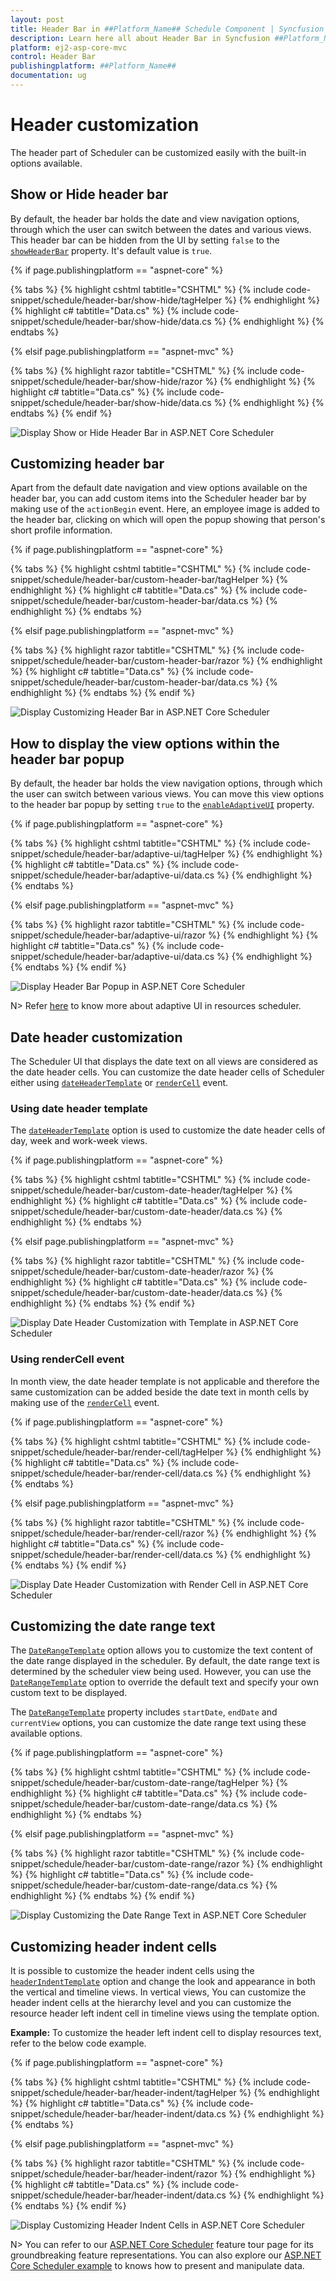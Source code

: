 ```yaml
---
layout: post
title: Header Bar in ##Platform_Name## Schedule Component | Syncfusion
description: Learn here all about Header Bar in Syncfusion ##Platform_Name## Schedule component of Syncfusion Essential JS 2 and more.
platform: ej2-asp-core-mvc
control: Header Bar
publishingplatform: ##Platform_Name##
documentation: ug
---
```



# Header customization

The header part of Scheduler can be customized easily with the built-in options available.

## Show or Hide header bar

By default, the header bar holds the date and view navigation options, through which the user can switch between the dates and various views. This header bar can be hidden from the UI by setting `false` to the [`showHeaderBar`](https://help.syncfusion.com/cr/aspnetcore-js2/Syncfusion.EJ2.Schedule.Schedule.html#Syncfusion_EJ2_Schedule_Schedule_ShowHeaderBar) property. It's default value is `true`.

{% if page.publishingplatform == "aspnet-core" %}

{% tabs %}
{% highlight cshtml tabtitle="CSHTML" %}
{% include code-snippet/schedule/header-bar/show-hide/tagHelper %}
{% endhighlight %}
{% highlight c# tabtitle="Data.cs" %}
{% include code-snippet/schedule/header-bar/show-hide/data.cs %}
{% endhighlight %}
{% endtabs %}

{% elsif page.publishingplatform == "aspnet-mvc" %}

{% tabs %}
{% highlight razor tabtitle="CSHTML" %}
{% include code-snippet/schedule/header-bar/show-hide/razor %}
{% endhighlight %}
{% highlight c# tabtitle="Data.cs" %}
{% include code-snippet/schedule/header-bar/show-hide/data.cs %}
{% endhighlight %}
{% endtabs %}
{% endif %}


![Display Show or Hide Header Bar in ASP.NET Core Scheduler](images/scheduler-hide-header.png)

## Customizing header bar

Apart from the default date navigation and view options available on the header bar, you can add custom items into the Scheduler header bar by making use of the `actionBegin` event. Here, an employee image is added to the header bar, clicking on which will open the popup showing that person's short profile information.

{% if page.publishingplatform == "aspnet-core" %}

{% tabs %}
{% highlight cshtml tabtitle="CSHTML" %}
{% include code-snippet/schedule/header-bar/custom-header-bar/tagHelper %}
{% endhighlight %}
{% highlight c# tabtitle="Data.cs" %}
{% include code-snippet/schedule/header-bar/custom-header-bar/data.cs %}
{% endhighlight %}
{% endtabs %}

{% elsif page.publishingplatform == "aspnet-mvc" %}

{% tabs %}
{% highlight razor tabtitle="CSHTML" %}
{% include code-snippet/schedule/header-bar/custom-header-bar/razor %}
{% endhighlight %}
{% highlight c# tabtitle="Data.cs" %}
{% include code-snippet/schedule/header-bar/custom-header-bar/data.cs %}
{% endhighlight %}
{% endtabs %}
{% endif %}


![Display Customizing Header Bar in ASP.NET Core Scheduler](images/scheduler-custom-header.png)

## How to display the view options within the header bar popup

By default, the header bar holds the view navigation options, through which the user can switch between various views. You can move this view options to the header bar popup by setting `true` to the [`enableAdaptiveUI`](https://help.syncfusion.com/cr/aspnetcore-js2/Syncfusion.EJ2.Schedule.Schedule.html#Syncfusion_EJ2_Schedule_Schedule_EnableAdaptiveUI) property.

{% if page.publishingplatform == "aspnet-core" %}

{% tabs %}
{% highlight cshtml tabtitle="CSHTML" %}
{% include code-snippet/schedule/header-bar/adaptive-ui/tagHelper %}
{% endhighlight %}
{% highlight c# tabtitle="Data.cs" %}
{% include code-snippet/schedule/header-bar/adaptive-ui/data.cs %}
{% endhighlight %}
{% endtabs %}

{% elsif page.publishingplatform == "aspnet-mvc" %}

{% tabs %}
{% highlight razor tabtitle="CSHTML" %}
{% include code-snippet/schedule/header-bar/adaptive-ui/razor %}
{% endhighlight %}
{% highlight c# tabtitle="Data.cs" %}
{% include code-snippet/schedule/header-bar/adaptive-ui/data.cs %}
{% endhighlight %}
{% endtabs %}
{% endif %}


![Display Header Bar Popup in ASP.NET Core Scheduler](images/scheduler-header-popup.png)

N> Refer [here](./resources/#adaptive-ui-in-desktop) to know more about adaptive UI in resources scheduler.

## Date header customization

The Scheduler UI that displays the date text on all views are considered as the date header cells. You can customize the date header cells of Scheduler either using [`dateHeaderTemplate`](https://help.syncfusion.com/cr/aspnetcore-js2/Syncfusion.EJ2.Schedule.Schedule.html#Syncfusion_EJ2_Schedule_Schedule_DateHeaderTemplate) or [`renderCell`](https://help.syncfusion.com/cr/aspnetcore-js2/Syncfusion.EJ2.Schedule.Schedule.html#Syncfusion_EJ2_Schedule_Schedule_RenderCell) event.

### Using date header template

The [`dateHeaderTemplate`](https://help.syncfusion.com/cr/aspnetcore-js2/Syncfusion.EJ2.Schedule.Schedule.html#Syncfusion_EJ2_Schedule_Schedule_DateHeaderTemplate) option is used to customize the date header cells of day, week and work-week views.

{% if page.publishingplatform == "aspnet-core" %}

{% tabs %}
{% highlight cshtml tabtitle="CSHTML" %}
{% include code-snippet/schedule/header-bar/custom-date-header/tagHelper %}
{% endhighlight %}
{% highlight c# tabtitle="Data.cs" %}
{% include code-snippet/schedule/header-bar/custom-date-header/data.cs %}
{% endhighlight %}
{% endtabs %}

{% elsif page.publishingplatform == "aspnet-mvc" %}

{% tabs %}
{% highlight razor tabtitle="CSHTML" %}
{% include code-snippet/schedule/header-bar/custom-date-header/razor %}
{% endhighlight %}
{% highlight c# tabtitle="Data.cs" %}
{% include code-snippet/schedule/header-bar/custom-date-header/data.cs %}
{% endhighlight %}
{% endtabs %}
{% endif %}


![Display Date Header Customization with Template in ASP.NET Core Scheduler](images/scheduler-custom-header-with-template.png)

### Using renderCell event

In month view, the date header template is not applicable and therefore the same customization can be added beside the date text in month cells by making use of the [`renderCell`](https://help.syncfusion.com/cr/aspnetcore-js2/Syncfusion.EJ2.Schedule.Schedule.html#Syncfusion_EJ2_Schedule_Schedule_RenderCell) event.

{% if page.publishingplatform == "aspnet-core" %}

{% tabs %}
{% highlight cshtml tabtitle="CSHTML" %}
{% include code-snippet/schedule/header-bar/render-cell/tagHelper %}
{% endhighlight %}
{% highlight c# tabtitle="Data.cs" %}
{% include code-snippet/schedule/header-bar/render-cell/data.cs %}
{% endhighlight %}
{% endtabs %}

{% elsif page.publishingplatform == "aspnet-mvc" %}

{% tabs %}
{% highlight razor tabtitle="CSHTML" %}
{% include code-snippet/schedule/header-bar/render-cell/razor %}
{% endhighlight %}
{% highlight c# tabtitle="Data.cs" %}
{% include code-snippet/schedule/header-bar/render-cell/data.cs %}
{% endhighlight %}
{% endtabs %}
{% endif %}

![Display Date Header Customization with Render Cell in ASP.NET Core Scheduler](images/scheduler-custom-header-with-rendercell.png)

## Customizing the date range text

The [`DateRangeTemplate`](https://help.syncfusion.com/cr/aspnetcore-js2/Syncfusion.EJ2.Schedule.Schedule.html#Syncfusion_EJ2_Schedule_Schedule_DateRangeTemplate) option allows you to customize the text content of the date range displayed in the scheduler. By default, the date range text is determined by the scheduler view being used. However, you can use the [`DateRangeTemplate`](https://help.syncfusion.com/cr/aspnetcore-js2/Syncfusion.EJ2.Schedule.Schedule.html#Syncfusion_EJ2_Schedule_Schedule_DateRangeTemplate) option to override the default text and specify your own custom text to be displayed.

The [`DateRangeTemplate`](https://help.syncfusion.com/cr/aspnetcore-js2/Syncfusion.EJ2.Schedule.Schedule.html#Syncfusion_EJ2_Schedule_Schedule_DateRangeTemplate) property includes `startDate`, `endDate` and `currentView` options, you can customize the date range text using these available options.

{% if page.publishingplatform == "aspnet-core" %}

{% tabs %}
{% highlight cshtml tabtitle="CSHTML" %}
{% include code-snippet/schedule/header-bar/custom-date-range/tagHelper %}
{% endhighlight %}
{% highlight c# tabtitle="Data.cs" %}
{% include code-snippet/schedule/header-bar/custom-date-range/data.cs %}
{% endhighlight %}
{% endtabs %}

{% elsif page.publishingplatform == "aspnet-mvc" %}

{% tabs %}
{% highlight razor tabtitle="CSHTML" %}
{% include code-snippet/schedule/header-bar/custom-date-range/razor %}
{% endhighlight %}
{% highlight c# tabtitle="Data.cs" %}
{% include code-snippet/schedule/header-bar/custom-date-range/data.cs %}
{% endhighlight %}
{% endtabs %}
{% endif %}

![Display Customizing the Date Range Text in ASP.NET Core Scheduler](images/scheduler-custom-date-range-text.png)

## Customizing header indent cells

It is possible to customize the header indent cells using the [`headerIndentTemplate`](https://help.syncfusion.com/cr/aspnetcore-js2/Syncfusion.EJ2.Schedule.Schedule.html#Syncfusion_EJ2_Schedule_Schedule_HeaderIndentTemplate) option and change the look and appearance in both the vertical and timeline views. In vertical views, You can customize the header indent cells at the hierarchy level and you can customize the resource header left indent cell in timeline views using the template option.

**Example:** To customize the header left indent cell to display resources text, refer to the below code example.

{% if page.publishingplatform == "aspnet-core" %}

{% tabs %}
{% highlight cshtml tabtitle="CSHTML" %}
{% include code-snippet/schedule/header-bar/header-indent/tagHelper %}
{% endhighlight %}
{% highlight c# tabtitle="Data.cs" %}
{% include code-snippet/schedule/header-bar/header-indent/data.cs %}
{% endhighlight %}
{% endtabs %}

{% elsif page.publishingplatform == "aspnet-mvc" %}

{% tabs %}
{% highlight razor tabtitle="CSHTML" %}
{% include code-snippet/schedule/header-bar/header-indent/razor %}
{% endhighlight %}
{% highlight c# tabtitle="Data.cs" %}
{% include code-snippet/schedule/header-bar/header-indent/data.cs %}
{% endhighlight %}
{% endtabs %}
{% endif %}


![Display Customizing Header Indent Cells in ASP.NET Core Scheduler](images/scheduler-header-indent-cell.png)

N> You can refer to our [ASP.NET Core Scheduler](https://www.syncfusion.com/aspnet-core-ui-controls/scheduler) feature tour page for its groundbreaking feature representations. You can also explore our [ASP.NET Core Scheduler example](https://ej2.syncfusion.com/aspnetcore/Schedule/Overview#/material) to knows how to present and manipulate data.
